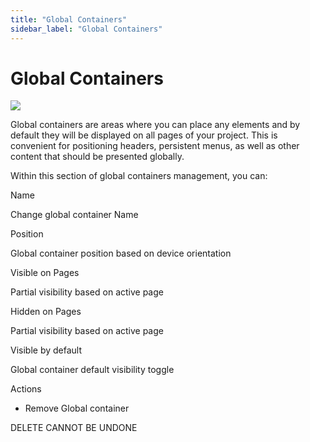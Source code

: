 ```yaml
---
title: "Global Containers"
sidebar_label: "Global Containers"
---
```


#  Global Containers 

![](/img/screenshots/avstudio-globalcontainers.png)

Global containers are areas where you can place any elements and by
default they will be displayed on all pages of your project. This is
convenient for positioning headers, persistent menus, as well as other
content that should be presented globally.

Within this section of global containers management, you can:

Name

Change global container Name

Position

Global container position based on device orientation

Visible on Pages

Partial visibility based on active page

Hidden on Pages

Partial visibility based on active page

Visible by default

Global container default visibility toggle

Actions

-   Remove Global container

DELETE CANNOT BE UNDONE
